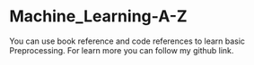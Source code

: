 # Machine_Learning-A-Z
You can use book reference and code references to learn basic Preprocessing.
For learn more you can follow my github link.
